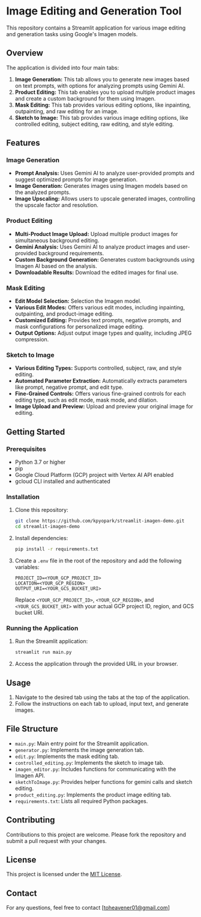 # Image Editing and Generation Tool

This repository contains a Streamlit application for various image editing and generation tasks using Google's Imagen models.

## Overview

The application is divided into four main tabs:

1.  **Image Generation:** This tab allows you to generate new images based on text prompts, with options for analyzing prompts using Gemini AI.
2.  **Product Editing:** This tab enables you to upload multiple product images and create a custom background for them using Imagen.
3.  **Mask Editing:** This tab provides various editing options, like inpainting, outpainting, and raw editing for an image.
4. **Sketch to Image:** This tab provides various image editing options, like controlled editing, subject editing, raw editing, and style editing.

## Features

### Image Generation
*   **Prompt Analysis:** Uses Gemini AI to analyze user-provided prompts and suggest optimized prompts for image generation.
*   **Image Generation:** Generates images using Imagen models based on the analyzed prompts.
*   **Image Upscaling:** Allows users to upscale generated images, controlling the upscale factor and resolution.

### Product Editing
*   **Multi-Product Image Upload:** Upload multiple product images for simultaneous background editing.
*   **Gemini Analysis:** Uses Gemini AI to analyze product images and user-provided background requirements.
*   **Custom Background Generation:** Generates custom backgrounds using Imagen AI based on the analysis.
*   **Downloadable Results:** Download the edited images for final use.

### Mask Editing
*   **Edit Model Selection:** Selection the Imagen model.
*   **Various Edit Modes:** Offers various edit modes, including inpainting, outpainting, and product-image editing.
*   **Customized Editing:** Provides text prompts, negative prompts, and mask configurations for personalized image editing.
*   **Output Options:** Adjust output image types and quality, including JPEG compression.

### Sketch to Image
*   **Various Editing Types:** Supports controlled, subject, raw, and style editing.
*   **Automated Parameter Extraction:** Automatically extracts parameters like prompt, negative prompt, and edit type.
*   **Fine-Grained Controls:** Offers various fine-grained controls for each editing type, such as edit mode, mask mode, and dilation.
*   **Image Upload and Preview:** Upload and preview your original image for editing.

## Getting Started

### Prerequisites

*   Python 3.7 or higher
*   pip
*   Google Cloud Platform (GCP) project with Vertex AI API enabled
*   gcloud CLI installed and authenticated

### Installation

1.  Clone this repository:
    ```bash
    git clone https://github.com/kpyopark/streamlit-imagen-demo.git
    cd streamlit-imagen-demo
    ```
2.  Install dependencies:
    ```bash
    pip install -r requirements.txt
    ```
3.  Create a `.env` file in the root of the repository and add the following variables:
    ```
    PROJECT_ID=<YOUR_GCP_PROJECT_ID>
    LOCATION=<YOUR_GCP_REGION>
    OUTPUT_URI=<YOUR_GCS_BUCKET_URI>
    ```
    Replace `<YOUR_GCP_PROJECT_ID>`, `<YOUR_GCP_REGION>`, and `<YOUR_GCS_BUCKET_URI>` with your actual GCP project ID, region, and GCS bucket URI.

### Running the Application

1. Run the Streamlit application:
    ```bash
    streamlit run main.py
    ```
2. Access the application through the provided URL in your browser.

## Usage

1.  Navigate to the desired tab using the tabs at the top of the application.
2.  Follow the instructions on each tab to upload, input text, and generate images.

## File Structure

*   `main.py`: Main entry point for the Streamlit application.
*   `generator.py`: Implements the image generation tab.
*   `edit.py`: Implements the mask editing tab.
*   `controlled_editing.py`: Implements the sketch to image tab.
*   `imagen_editor.py`: Includes functions for communicating with the Imagen API.
*   `sketchToImage.py`: Provides helper functions for gemini calls and sketch editing.
*   `product_editing.py`: Implements the product image editing tab.
*   `requirements.txt`: Lists all required Python packages.

## Contributing

Contributions to this project are welcome. Please fork the repository and submit a pull request with your changes.

## License

This project is licensed under the [MIT License](LICENSE).

## Contact

For any questions, feel free to contact [toheavener01@gmail.com]